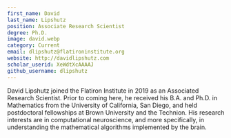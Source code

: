 ```yaml
---
first_name: David 
last_name: Lipshutz
position: Associate Research Scientist
degree: Ph.D.
image: david.webp
category: Current
email: dlipshutz@flatironinstitute.org
website: http://davidlipshutz.com
scholar_userid: XeWdtXcAAAAJ
github_username: dlipshutz
---
```

<!-- bio below -->
David Lipshutz joined the Flatiron Institute in 2019 as an Associated Research Scientist. Prior to coming here, he received his B.A. and Ph.D. in Mathematics from the University of California, San Diego, and held postdoctoral fellowships at Brown University and the Technion. His research interests are in computational neuroscience, and more specifically, in understanding the mathematical algorithms implemented by the brain.